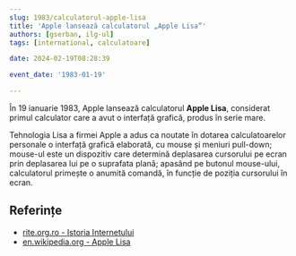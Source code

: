```yaml
---
slug: 1983/calculatorul-apple-lisa
title: 'Apple lansează calculatorul „Apple Lisa”'
authors: [gserban, ilg-ul]
tags: [international, calculatoare]

date: 2024-02-19T08:28:39

event_date: '1983-01-19'

---
```


În 19 ianuarie 1983, Apple lansează calculatorul **Apple Lisa**, considerat
primul calculator care a avut o interfață grafică, produs în serie mare.

<!-- truncate -->

Tehnologia Lisa a firmei Apple a adus ca noutate în dotarea calculatoarelor
personale o interfață grafică elaborată, cu mouse și meniuri pull-down; mouse-ul este un dispozitiv care determină deplasarea cursorului pe ecran prin deplasarea lui pe o suprafata plană; apasând pe butonul mouse-ului, calculatorul primește o anumită comandă, în funcție de poziția cursorului în ecran.

## Referințe

- [rite.org.ro - Istoria Internetului](https://rite.org.ro/istoria-internetului)
- [en.wikipedia.org - Apple Lisa](https://en.wikipedia.org/wiki/Apple_Lisa)
